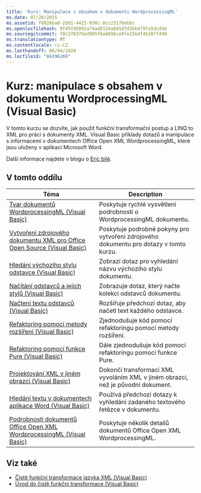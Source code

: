 ```yaml
---
title: 'Kurz: Manipulace s obsahem v dokumentu WordprocessingML'
ms.date: 07/20/2015
ms.assetid: f8028ba8-2dd1-4425-930c-8cc23176ebbc
ms.openlocfilehash: 9fd5fd5092a74ad8124a691d7d3bb479fa5dcdde
ms.sourcegitcommit: f8c270376ed905f6a8896ce0fe25b4f4b38ff498
ms.translationtype: MT
ms.contentlocale: cs-CZ
ms.lasthandoff: 06/04/2020
ms.locfileid: "84396269"
---
```

# <a name="tutorial-manipulating-content-in-a-wordprocessingml-document-visual-basic"></a>Kurz: manipulace s obsahem v dokumentu WordprocessingML (Visual Basic)
V tomto kurzu se dozvíte, jak použít funkční transformační postup a LINQ to XML pro práci s dokumenty XML. Visual Basic příklady dotazů a manipulace s informacemi v dokumentech Office Open XML WordprocessingML, které jsou uloženy v aplikaci Microsoft Word.  
  
 Další informace najdete v blogu o [Eric bílé](http://www.ericwhite.com).  
  
## <a name="in-this-section"></a>V tomto oddílu  
  
|Téma|Description|  
|-----------|-----------------|  
|[Tvar dokumentů WordprocessingML (Visual Basic)](shape-of-wordprocessingml-documents.md)|Poskytuje rychlé vysvětlení podrobností o WordprocessingML dokumentu.|  
|[Vytvoření zdrojového dokumentu XML pro Office Open Source (Visual Basic)](creating-the-source-office-open-xml-document.md)|Poskytuje podrobné pokyny pro vytvoření zdrojového dokumentu pro dotazy v tomto kurzu.|  
|[Hledání výchozího stylu odstavce (Visual Basic)](finding-the-default-paragraph-style.md)|Zobrazí dotaz pro vyhledání názvu výchozího stylu dokumentu.|  
|[Načítání odstavců a jejich stylů (Visual Basic)](retrieving-the-paragraphs-and-their-styles.md)|Zobrazuje dotaz, který načte kolekci odstavců dokumentu.|  
|[Načtení textu odstavců (Visual Basic)](retrieving-the-text-of-the-paragraphs.md)|Rozšiřuje předchozí dotaz, aby načetl text každého odstavce.|  
|[Refaktoring pomocí metody rozšíření (Visual Basic)](refactoring-using-an-extension-method.md)|Zjednodušuje kód pomocí refaktoringu pomocí metody rozšíření.|  
|[Refaktoring pomocí funkce Pure (Visual Basic)](refactoring-using-a-pure-function.md)|Dále zjednodušuje kód pomocí refaktoringu pomocí funkce Pure.|  
|[Projektování XML v jiném obrazci (Visual Basic)](projecting-xml-in-a-different-shape.md)|Dokončí transformaci XML vyvoláním XML v jiném obrazci, než je původní dokument.|  
|[Hledání textu v dokumentech aplikace Word (Visual Basic)](finding-text-in-word-documents.md)|Používá předchozí dotazy k vyhledání zadaného textového řetězce v dokumentu.|  
|[Podrobnosti dokumentů Office Open XML WordprocessingML (Visual Basic)](details-of-office-open-xml-wordprocessingml-documents.md)|Poskytuje několik detailů dokumentů Office Open XML WordprocessingML.|  
  
## <a name="see-also"></a>Viz také

- [Čistě funkční transformace jazyka XML (Visual Basic)](pure-functional-transformations-of-xml.md)
- [Úvod do čistě funkční transformace (Visual Basic)](introduction-to-pure-functional-transformations.md)
